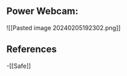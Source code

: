 
## Power Webcam: 

![[Pasted image 20240205192302.png]]

## References
<!-- Links to pages not referenced in the content -->
-[[Safe]]